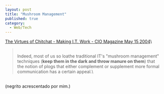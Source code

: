 ```yaml
---
layout: post
title: "Mushroom Management"
published: true
category:
  - Web/Tech
---
```


[The Virtues of Chitchat - Making I.T. Work - CIO Magazine May 15,2004]\

> \
> Indeed, most of us so loathe traditional IT's "mushroom management"
> techniques (**keep them in the dark and throw manure on them**) that
> the notion of plogs that either complement or supplement more formal
> communication has a certain appeal.\

\
(negrito acrescentado por mim.)

  [The Virtues of Chitchat - Making I.T. Work - CIO Magazine May
  15,2004]: http://www.cio.com/archive/051504/work.html
    "The Virtues of Chitchat"
